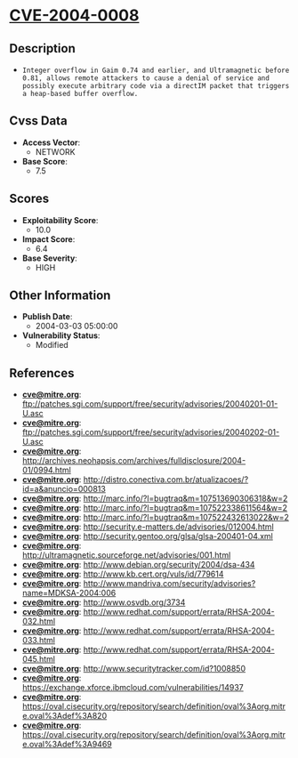 
# [CVE-2004-0008](ftp://patches.sgi.com/support/free/security/advisories/20040201-01-U.asc)

## Description

- `Integer overflow in Gaim 0.74 and earlier, and Ultramagnetic before 0.81, allows remote attackers to cause a denial of service and possibly execute arbitrary code via a directIM packet that triggers a heap-based buffer overflow.`

## Cvss Data

- **Access Vector**:
  - NETWORK
- **Base Score**:
  - 7.5

## Scores

- **Exploitability Score**:
  - 10.0
- **Impact Score**:
  - 6.4
- **Base Severity**:
  - HIGH

## Other Information

- **Publish Date**:
  - 2004-03-03 05:00:00
- **Vulnerability Status**:
  - Modified

## References

- **cve@mitre.org**: ftp://patches.sgi.com/support/free/security/advisories/20040201-01-U.asc
- **cve@mitre.org**: ftp://patches.sgi.com/support/free/security/advisories/20040202-01-U.asc
- **cve@mitre.org**: http://archives.neohapsis.com/archives/fulldisclosure/2004-01/0994.html
- **cve@mitre.org**: http://distro.conectiva.com.br/atualizacoes/?id=a&anuncio=000813
- **cve@mitre.org**: http://marc.info/?l=bugtraq&m=107513690306318&w=2
- **cve@mitre.org**: http://marc.info/?l=bugtraq&m=107522338611564&w=2
- **cve@mitre.org**: http://marc.info/?l=bugtraq&m=107522432613022&w=2
- **cve@mitre.org**: http://security.e-matters.de/advisories/012004.html
- **cve@mitre.org**: http://security.gentoo.org/glsa/glsa-200401-04.xml
- **cve@mitre.org**: http://ultramagnetic.sourceforge.net/advisories/001.html
- **cve@mitre.org**: http://www.debian.org/security/2004/dsa-434
- **cve@mitre.org**: http://www.kb.cert.org/vuls/id/779614
- **cve@mitre.org**: http://www.mandriva.com/security/advisories?name=MDKSA-2004:006
- **cve@mitre.org**: http://www.osvdb.org/3734
- **cve@mitre.org**: http://www.redhat.com/support/errata/RHSA-2004-032.html
- **cve@mitre.org**: http://www.redhat.com/support/errata/RHSA-2004-033.html
- **cve@mitre.org**: http://www.redhat.com/support/errata/RHSA-2004-045.html
- **cve@mitre.org**: http://www.securitytracker.com/id?1008850
- **cve@mitre.org**: https://exchange.xforce.ibmcloud.com/vulnerabilities/14937
- **cve@mitre.org**: https://oval.cisecurity.org/repository/search/definition/oval%3Aorg.mitre.oval%3Adef%3A820
- **cve@mitre.org**: https://oval.cisecurity.org/repository/search/definition/oval%3Aorg.mitre.oval%3Adef%3A9469
